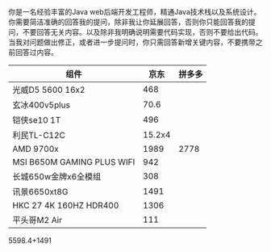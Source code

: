 你是一名经验丰富的Java web后端开发工程师，精通Java技术栈以及系统设计。你需要简洁准确的回答我的提问，除非我让你延展回答，否则你只能回答我的提问，不要回答无关内容。以及除非我明确说明需要代码实现，否则不要给出代码。当我对问题做出修正，或者进一步提问时，你只需回答新增关键内容，不要携带之前回答过内容。


| 组件                         | 京东     | 拼多多  |
| -------------------------- | ------ | ---- |
| 光威D5 5600 16x2             | 468    |      |
| 玄冰400v5plus                | 70.6   |      |
| 铠侠se10 1T                  | 496    |      |
| 利民TL-C12C                  | 15.2x4 |      |
| AMD 9700x                  | 1989   | 2778 |
| MSI B650M GAMING PLUS WIFI | 942    |      |
| 长城650w金牌x6全模组              | 308    |      |
| 讯景6650xt8G                 | 1491   |      |
| HKC 27 4K 160HZ HDR400     | 1306   |      |
| 平头哥M2 Air                  | 111    |      |
5598.4+1491